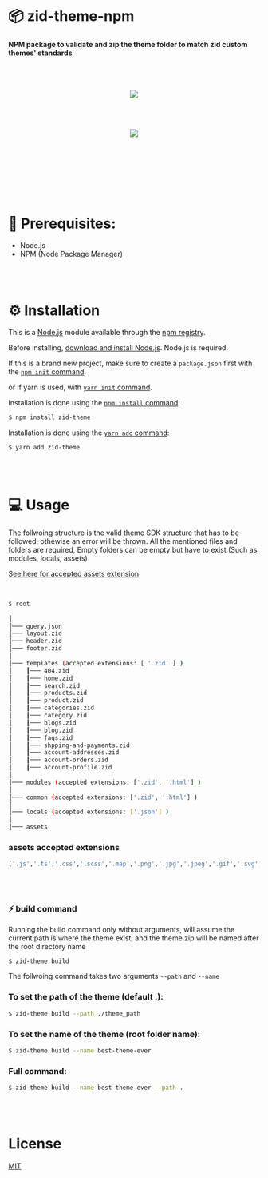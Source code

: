 # 📦 zid-theme-npm

#### NPM package to validate and zip the theme folder to match zid custom themes' standards

<br />
<br />

<p align="center">
    <a href="https://npmjs.org/package/zid-theme">
        <img src="https://img.shields.io/npm/v/zid-theme"> 
    </a>
</p>

<br />
<br />

<p align="center" width="100%">
    <img src="https://camo.githubusercontent.com/15ad718c0d974a97796d5151dd654487f8dfdea5ff88f9f1805bc06144c894f5/68747470733a2f2f7765622e7a69642e73612f696d616765732f7a69645f66756c6c5f6c6f676f2e706e67"> 
</p>

<br />
<br />

<br />
<br />


<br />
<br />

# 🔐 Prerequisites:

- Node.js
- NPM (Node Package Manager)
  
<br />
<br />

# ⚙️ Installation

This is a [Node.js](https://nodejs.org/en/) module available through the
[npm registry](https://www.npmjs.com/).

Before installing, [download and install Node.js](https://nodejs.org/en/download/).
Node.js is required.

If this is a brand new project, make sure to create a `package.json` first with
the [`npm init` command](https://docs.npmjs.com/creating-a-package-json-file).

or if yarn is used, with [`yarn init` command](https://yarnpkg.com/cli/init).

Installation is done using the
[`npm install` command](https://docs.npmjs.com/getting-started/installing-npm-packages-locally):

```bash 
$ npm install zid-theme
```


Installation is done using the
[`yarn add` command](https://yarnpkg.com/cli/add):
```bash 
$ yarn add zid-theme
```

<br />
<br />

# 💻 Usage

The follwoing structure is the valid theme SDK structure that has to be followed, othewise an error will be thrown. All the mentioned files and folders are required, Empty folders can be empty but have to exist (Such as modules, locals, assets)

[See here for accepted assets extension](#assets-accepted-extensions)

<br />


```bash
$ root
.
┃
┃─── query.json
┃─── layout.zid
┃─── header.zid
┃─── footer.zid
┃
┃─── templates (accepted extensions: [ '.zid' ] )
┃    ┃─── 404.zid
┃    ┃─── home.zid
┃    ┃─── search.zid
┃    ┃─── products.zid
┃    ┃─── product.zid
┃    ┃─── categories.zid
┃    ┃─── category.zid
┃    ┃─── blogs.zid
┃    ┃─── blog.zid
┃    ┃─── faqs.zid
┃    ┃─── shpping-and-payments.zid
┃    ┃─── account-addresses.zid
┃    ┃─── account-orders.zid
┃    ┃─── account-profile.zid
┃
┃─── modules (accepted extensions: ['.zid', '.html'] )
┃
┃─── common (accepted extensions: ['.zid', '.html'] )
┃
┃─── locals (accepted extensions: ['.json'] )
┃
┃─── assets

```

### assets accepted extensions

```bash
['.js','.ts','.css','.scss','.map','.png','.jpg','.jpeg','.gif','.svg','.woff','.woff2','.otf','.ttf','.eot']
```
<br />
<br />

### ⚡️ build command


Running the build command only without arguments, will assume the current path is where the theme exist, and the theme zip will be named after the root directory name

```bash
$ zid-theme build
```

The follwoing command takes two arguments `--path` and `--name`

### To set the path of the theme (default .):

```bash
$ zid-theme build --path ./theme_path
```

### To set the name of the theme (root folder name):

```bash
$ zid-theme build --name best-theme-ever
```

### Full command:

```bash
$ zid-theme build --name best-theme-ever --path .
```

<br />
<br />

# License

[MIT](LICENSE)


[npm-url]: https://npmjs.org/package/zid-theme
[npm-image]: https://img.shields.io/npm/v/zid-theme
